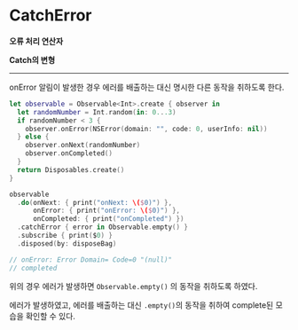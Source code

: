 # CatchError

**오류 처리 연산자**

**Catch의 변형**

---

onError 알림이 발생한 경우 에러를 배출하는 대신 명시한 다른 동작을 취하도록 한다.

```swift
let observable = Observable<Int>.create { observer in
  let randomNumber = Int.random(in: 0...3)
  if randomNumber < 3 {
    observer.onError(NSError(domain: "", code: 0, userInfo: nil))
  } else {
    observer.onNext(randomNumber)
    observer.onCompleted()
  }
  return Disposables.create()
}

observable
  .do(onNext: { print("onNext: \($0)") },
      onError: { print("onError: \($0)") },
      onCompleted: { print("onCompleted") })
  .catchError { error in Observable.empty() }
  .subscribe { print($0) }
  .disposed(by: disposeBag)

// onError: Error Domain= Code=0 "(null)"
// completed
```

위의 경우 에러가 발생하면 `Observable.empty()` 의 동작을 취하도록 하였다.

에러가 발생하였고, 에러를 배출하는 대신 `.empty()`의 동작을 취하여 complete된 모습을 확인할 수 있다.

